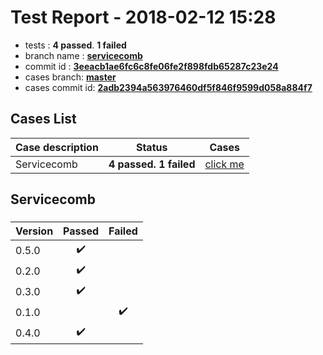 # Test Report - 2018-02-12 15:28

- tests  : **4 passed**. **1 failed**
- branch name : **[servicecomb](https://github.com/apache/incubator-skywalking/tree/servicecomb)**
- commit id : **[3eeacb1ae6fc6c8fe06fe2f898fdb65287c23e24](https://github.com/apache/incubator-skywalking/commit/3eeacb1ae6fc6c8fe06fe2f898fdb65287c23e24)**
- cases branch: **[master](https://github.com/SkywalkingTest/skywalking-autotest-scenarios/tree/master)**
- cases commit id: **[2adb2394a563976460df5f846f9599d058a884f7](https://github.com/SkywalkingTest/skywalking-autotest-scenarios/commit/2adb2394a563976460df5f846f9599d058a884f7)**

## Cases List

| Case description | Status | Cases|
|:-----|:-----:|:-----:|
|Servicecomb| **4 passed. 1 failed**| [click me](#servicecomb) |

## Servicecomb

### 
|  Version     | Passed | Failed|
|:------------- |:-------:|:-----:|
| 0.5.0  | :heavy_check_mark:||
| 0.2.0  | :heavy_check_mark:||
| 0.3.0  | :heavy_check_mark:||
| 0.1.0  | |:heavy_check_mark:|
| 0.4.0  | :heavy_check_mark:||

